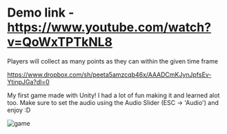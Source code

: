 # Demo link - https://www.youtube.com/watch?v=QoWxTPTkNL8

Players will collect as many points as they can within the given time frame

https://www.dropbox.com/sh/peeta5amzcqb46x/AAADCmKJynJpfsEv-YtinpJGa?dl=0

My first game made with Unity! I had a lot of fun making it and learned alot too. Make sure to set the audio using the Audio Slider (ESC -> 'Audio') and enjoy :D

![game](https://user-images.githubusercontent.com/42984201/113255251-986d1480-9295-11eb-9bbc-dda74f5d0122.PNG)
